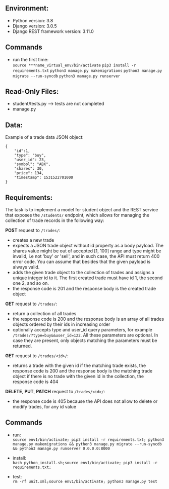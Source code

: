 ## Environment:
- Python version: 3.8
- Django version: 3.0.5
- Django REST framework version: 3.11.0

## Commands

+ run the first time:  
```source ***name_virtual_env/bin/activate```
```pip3 install -r requirements.txt```
```python3 manage.py makemigrations```
```python3 manage.py migrate --run-syncdb```
```python3 manage.py runserver```

## Read-Only Files:
- student/tests.py  --> tests are not completed
- manage.py

## Data:
Example of a trade data JSON object:
```
{
    "id":1,
    "type": "buy",
    "user_id": 23,
    "symbol": "ABX",
    "shares": 30,
    "price": 134,
    "timestamp": 1531522701000
}
```

## Requirements:
The task is to implement a model for student object and the REST service that exposes the `/students/` endpoint, which allows for managing the collection of trade records in the following way:

**POST** request to `/trades/`:

- creates a new trade
- expects a JSON trade object without id property as a body payload. The shares value might be out of accepted [1, 100] range and type might be invalid, i.e not 'buy' or 'sell', and in such case, the API must return 400 error code. You can assume that besides that the given payload is always valid.
- adds the given trade object to the collection of trades and assigns a unique integer id to it. The first created trade must have id 1, the second one 2, and so on.
- the response code is 201 and the response body is the created trade object

**GET** request to `/trades/`:

- return a collection of all trades
- the response code is 200 and the response body is an array of all trades objects ordered by their ids in increasing order
- optionally accepts type and user_id query parameters, for example `/trades/?type=buy&&user_id=122`. All these parameters are optional. In case they are present, only objects matching the parameters must be returned.

**GET** request to `/trades/<id>/`:

- returns a trade with the given id if the matching trade exists, the response code is 200 and the response body is the matching trade object if there is no trade with the given id in the collection, the response code is 404

**DELETE**, **PUT**, **PATCH** request to `/trades/<id>/`:

- the response code is 405 because the API does not allow to delete or modify trades, for any id value


## Commands

+ run:  
```source env1/bin/activate; pip3 install -r requirements.txt; python3 manage.py makemigrations && python3 manage.py migrate --run-syncdb && python3 manage.py runserver 0.0.0.0:8000```
        
+  install:  
```bash python_install.sh;source env1/bin/activate; pip3 install -r requirements.txt;```

+ test:  
```rm -rf unit.xml;source env1/bin/activate; python3 manage.py test```

